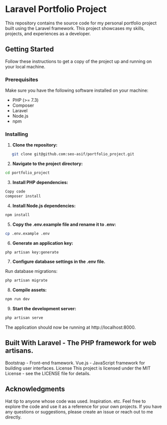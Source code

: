 # Laravel Portfolio Project

This repository contains the source code for my personal portfolio project built using the Laravel framework. This project showcases my skills, projects, and experiences as a developer.

## Getting Started

Follow these instructions to get a copy of the project up and running on your local machine.

### Prerequisites

Make sure you have the following software installed on your machine:

- PHP (>= 7.3)
- Composer
- Laravel
- Node.js
- npm

### Installing

1. **Clone the repository:**

```bash
   git clone git@github.com:seo-asif/portfolio_project.git
```
 

2. **Navigate to the project directory:**

```bash
cd portfolio_project
```

3. **Install PHP dependencies:**

```bash
Copy code
composer install
```

4. **Install Node.js dependencies:**

```bash
npm install
```
5. **Copy the .env.example file and rename it to .env:**

```bash
cp .env.example .env
```

6. **Generate an application key:**
```bash
php artisan key:generate
```

7. **Configure database settings in the .env file.**

Run database migrations:

```bash
php artisan migrate
```
8. **Compile assets:**

```bash
npm run dev
```

9. **Start the development server:**

```bash
php artisan serve
```
The application should now be running at http://localhost:8000.


## Built With Laravel - The PHP framework for web artisans.
Bootstrap - Front-end framework.
Vue.js - JavaScript framework for building user interfaces.
License
This project is licensed under the MIT License - see the LICENSE file for details.

## Acknowledgments
Hat tip to anyone whose code was used.
Inspiration. etc.
Feel free to explore the code and use it as a reference for your own projects. If you have any questions or suggestions, please create an issue or reach out to me directly.